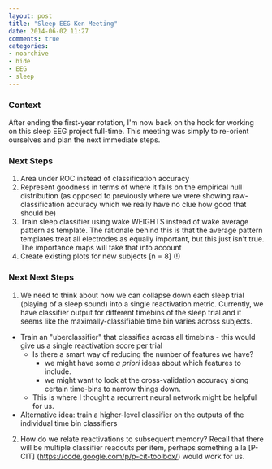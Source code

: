 ```yaml
---
layout: post
title: "Sleep EEG Ken Meeting"
date: 2014-06-02 11:27
comments: true
categories: 
- noarchive 
- hide 
- EEG
- sleep
---
```


### Context  
  
After ending the first-year rotation, I'm now back on the hook for working on this sleep EEG project full-time.  This meeting was simply to re-orient ourselves and plan the next immediate steps.

### Next Steps  
1. Area under ROC instead of classification accuracy   
2. Represent goodness in terms of where it falls on the empirical null distribution (as opposed to previously where we were showing raw-classification accuracy which we really have no clue how good that should be)  
3. Train sleep classifier using wake WEIGHTS instead of wake average pattern as template.  The rationale behind this is that the average pattern templates treat all electrodes as equally important, but this just isn't true.  The importance maps will take that into account   
4. Create existing plots for new subjects [n = 8] (!)

### Next Next Steps  
1. We need to think about how we can collapse down each sleep trial (playing of a sleep sound) into a single reactivation metric.  Currently, we have classifier output for different timebins of the sleep trial and it seems like the maximally-classifiable time bin varies across subjects.   
  - Train an "uberclassifier" that classifies across all timebins - this would give us a single reactivation score per trial   
    - Is there a smart way of reducing the number of features we have?  
      - we might have some _a priori_ ideas about which features to include.  
      - we might want to look at the cross-validation accuracy along certain time-bins to narrow things down.   
    - This is where I thought a recurrent neural network might be helpful for us.  
  - Alternative idea: train a higher-level classifier on the outputs of the individual time bin classifiers    
  
2. How do we relate reactivations to subsequent memory?  Recall that there will be multiple classifier readouts per item, perhaps something a la [P-CIT] (https://code.google.com/p/p-cit-toolbox/) would work for us.

